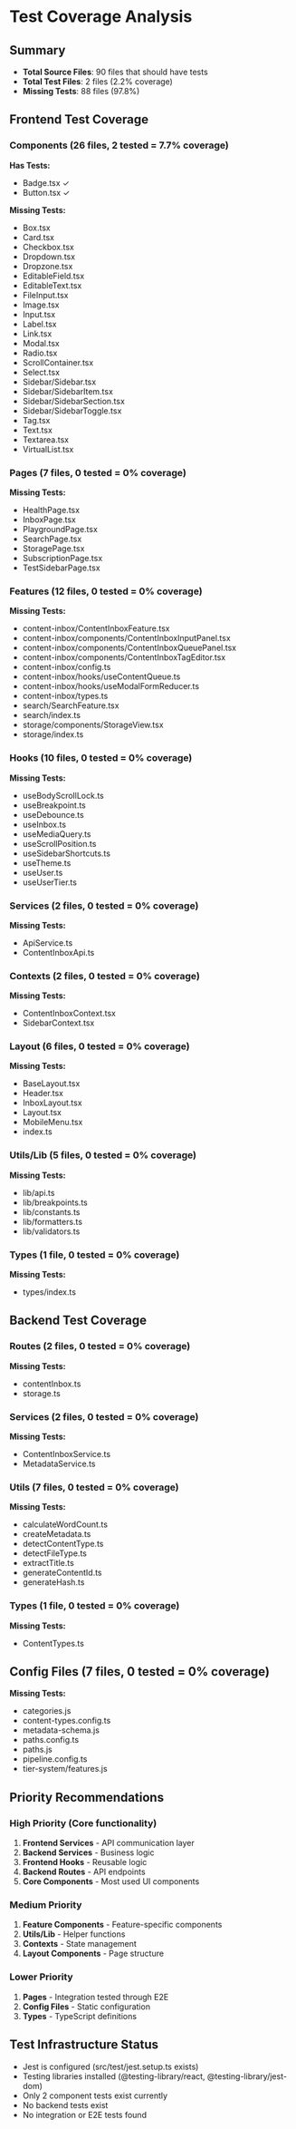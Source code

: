 # Test Coverage Analysis

## Summary
- **Total Source Files**: 90 files that should have tests
- **Total Test Files**: 2 files (2.2% coverage)
- **Missing Tests**: 88 files (97.8%)

## Frontend Test Coverage

### Components (26 files, 2 tested = 7.7% coverage)
**Has Tests:**
- Badge.tsx ✓
- Button.tsx ✓

**Missing Tests:**
- Box.tsx
- Card.tsx
- Checkbox.tsx
- Dropdown.tsx
- Dropzone.tsx
- EditableField.tsx
- EditableText.tsx
- FileInput.tsx
- Image.tsx
- Input.tsx
- Label.tsx
- Link.tsx
- Modal.tsx
- Radio.tsx
- ScrollContainer.tsx
- Select.tsx
- Sidebar/Sidebar.tsx
- Sidebar/SidebarItem.tsx
- Sidebar/SidebarSection.tsx
- Sidebar/SidebarToggle.tsx
- Tag.tsx
- Text.tsx
- Textarea.tsx
- VirtualList.tsx

### Pages (7 files, 0 tested = 0% coverage)
**Missing Tests:**
- HealthPage.tsx
- InboxPage.tsx
- PlaygroundPage.tsx
- SearchPage.tsx
- StoragePage.tsx
- SubscriptionPage.tsx
- TestSidebarPage.tsx

### Features (12 files, 0 tested = 0% coverage)
**Missing Tests:**
- content-inbox/ContentInboxFeature.tsx
- content-inbox/components/ContentInboxInputPanel.tsx
- content-inbox/components/ContentInboxQueuePanel.tsx
- content-inbox/components/ContentInboxTagEditor.tsx
- content-inbox/config.ts
- content-inbox/hooks/useContentQueue.ts
- content-inbox/hooks/useModalFormReducer.ts
- content-inbox/types.ts
- search/SearchFeature.tsx
- search/index.ts
- storage/components/StorageView.tsx
- storage/index.ts

### Hooks (10 files, 0 tested = 0% coverage)
**Missing Tests:**
- useBodyScrollLock.ts
- useBreakpoint.ts
- useDebounce.ts
- useInbox.ts
- useMediaQuery.ts
- useScrollPosition.ts
- useSidebarShortcuts.ts
- useTheme.ts
- useUser.ts
- useUserTier.ts

### Services (2 files, 0 tested = 0% coverage)
**Missing Tests:**
- ApiService.ts
- ContentInboxApi.ts

### Contexts (2 files, 0 tested = 0% coverage)
**Missing Tests:**
- ContentInboxContext.tsx
- SidebarContext.tsx

### Layout (6 files, 0 tested = 0% coverage)
**Missing Tests:**
- BaseLayout.tsx
- Header.tsx
- InboxLayout.tsx
- Layout.tsx
- MobileMenu.tsx
- index.ts

### Utils/Lib (5 files, 0 tested = 0% coverage)
**Missing Tests:**
- lib/api.ts
- lib/breakpoints.ts
- lib/constants.ts
- lib/formatters.ts
- lib/validators.ts

### Types (1 file, 0 tested = 0% coverage)
**Missing Tests:**
- types/index.ts

## Backend Test Coverage

### Routes (2 files, 0 tested = 0% coverage)
**Missing Tests:**
- contentInbox.ts
- storage.ts

### Services (2 files, 0 tested = 0% coverage)
**Missing Tests:**
- ContentInboxService.ts
- MetadataService.ts

### Utils (7 files, 0 tested = 0% coverage)
**Missing Tests:**
- calculateWordCount.ts
- createMetadata.ts
- detectContentType.ts
- detectFileType.ts
- extractTitle.ts
- generateContentId.ts
- generateHash.ts

### Types (1 file, 0 tested = 0% coverage)
**Missing Tests:**
- ContentTypes.ts

## Config Files (7 files, 0 tested = 0% coverage)
**Missing Tests:**
- categories.js
- content-types.config.ts
- metadata-schema.js
- paths.config.ts
- paths.js
- pipeline.config.ts
- tier-system/features.js

## Priority Recommendations

### High Priority (Core functionality)
1. **Frontend Services** - API communication layer
2. **Backend Services** - Business logic
3. **Frontend Hooks** - Reusable logic
4. **Backend Routes** - API endpoints
5. **Core Components** - Most used UI components

### Medium Priority
1. **Feature Components** - Feature-specific components
2. **Utils/Lib** - Helper functions
3. **Contexts** - State management
4. **Layout Components** - Page structure

### Lower Priority
1. **Pages** - Integration tested through E2E
2. **Config Files** - Static configuration
3. **Types** - TypeScript definitions

## Test Infrastructure Status
- Jest is configured (src/test/jest.setup.ts exists)
- Testing libraries installed (@testing-library/react, @testing-library/jest-dom)
- Only 2 component tests exist currently
- No backend tests exist
- No integration or E2E tests found